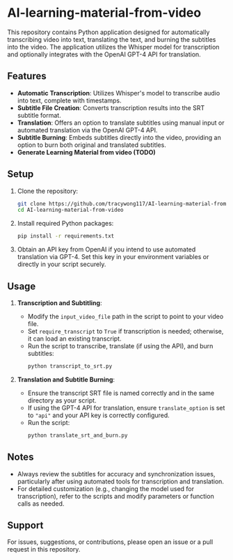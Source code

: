# AI-learning-material-from-video
This repository contains Python application designed for automatically transcribing video into text, translating the text, and burning the subtitles into the video. The application utilizes the Whisper model for transcription and optionally integrates with the OpenAI GPT-4 API for translation.

## Features
- **Automatic Transcription**: Utilizes Whisper's model to transcribe audio into text, complete with timestamps.
- **Subtitle File Creation**: Converts transcription results into the SRT subtitle format.
- **Translation**: Offers an option to translate subtitles using manual input or automated translation via the OpenAI GPT-4 API.
- **Subtitle Burning**: Embeds subtitles directly into the video, providing an option to burn both original and translated subtitles.
- **Generate Learning Material from video (TODO)**

## Setup
1. Clone the repository:
   ```bash
   git clone https://github.com/tracywong117/AI-learning-material-from-video.git
   cd AI-learning-material-from-video
   ```

2. Install required Python packages:
   ```bash
   pip install -r requirements.txt
   ```

3. Obtain an API key from OpenAI if you intend to use automated translation via GPT-4. Set this key in your environment variables or directly in your script securely.

## Usage
1. **Transcription and Subtitling**:
   - Modify the `input_video_file` path in the script to point to your video file.
   - Set `require_transcript` to `True` if transcription is needed; otherwise, it can load an existing transcript.
   - Run the script to transcribe, translate (if using the API), and burn subtitles:
     ```bash
     python transcript_to_srt.py
     ```

2. **Translation and Subtitle Burning**:
   - Ensure the transcript SRT file is named correctly and in the same directory as your script.
   - If using the GPT-4 API for translation, ensure `translate_option` is set to `"api"` and your API key is correctly configured.
   - Run the script:
     ```bash
     python translate_srt_and_burn.py
     ```

## Notes
- Always review the subtitles for accuracy and synchronization issues, particularly after using automated tools for transcription and translation.
- For detailed customization (e.g., changing the model used for transcription), refer to the scripts and modify parameters or function calls as needed.

## Support
For issues, suggestions, or contributions, please open an issue or a pull request in this repository.
